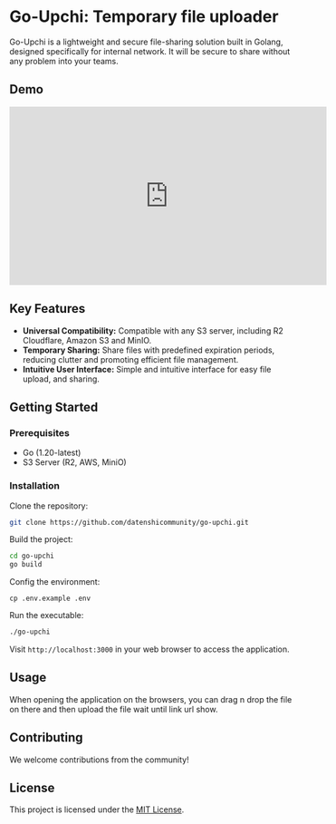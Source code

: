 # Go-Upchi: Temporary file uploader

Go-Upchi is a lightweight and secure file-sharing solution built in Golang, designed specifically for internal network. It will be secure to share without any problem into your teams.

## Demo
<iframe width="560" height="315" src="https://www.youtube.com/embed/_O6Bv45z08g?si=SU3C39zHZsEEZYdX" title="YouTube video player" frameborder="0" allow="accelerometer; autoplay; clipboard-write; encrypted-media; gyroscope; picture-in-picture; web-share" referrerpolicy="strict-origin-when-cross-origin" allowfullscreen></iframe>

## Key Features

- **Universal Compatibility:** Compatible with any S3 server, including R2 Cloudflare, Amazon S3 and MinIO.
- **Temporary Sharing:** Share files with predefined expiration periods, reducing clutter and promoting efficient file management.
- **Intuitive User Interface:** Simple and intuitive interface for easy file upload, and sharing.

## Getting Started

### Prerequisites

- Go (1.20-latest)
- S3 Server (R2, AWS, MiniO)

### Installation

Clone the repository:

```bash
git clone https://github.com/datenshicommunity/go-upchi.git
```

Build the project:

```bash
cd go-upchi
go build
```

Config the environment:

```
cp .env.example .env
```

Run the executable:

```bash
./go-upchi
```

Visit `http://localhost:3000` in your web browser to access the application.

## Usage

When opening the application on the browsers, you can drag n drop the file on there and then upload the file wait until link url show.

## Contributing

We welcome contributions from the community!

## License

This project is licensed under the [MIT License](LICENSE).